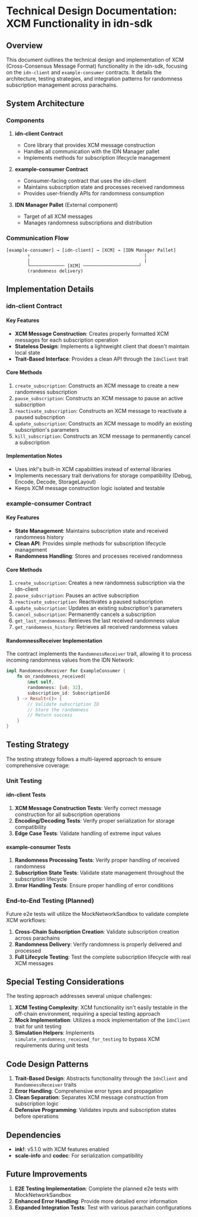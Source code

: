 # Technical Design Documentation: XCM Functionality in idn-sdk

## Overview

This document outlines the technical design and implementation of XCM (Cross-Consensus Message Format) functionality in the idn-sdk, focusing on the `idn-client` and `example-consumer` contracts. It details the architecture, testing strategies, and integration patterns for randomness subscription management across parachains.

## System Architecture

### Components

1. **idn-client Contract**
   - Core library that provides XCM message construction
   - Handles all communication with the IDN Manager pallet
   - Implements methods for subscription lifecycle management

2. **example-consumer Contract**
   - Consumer-facing contract that uses the idn-client
   - Maintains subscription state and processes received randomness
   - Provides user-friendly APIs for randomness consumption

3. **IDN Manager Pallet** (External component)
   - Target of all XCM messages
   - Manages randomness subscriptions and distribution

### Communication Flow

```
[example-consumer] → [idn-client] → [XCM] → [IDN Manager Pallet]
        ↑                                           |
        |                                           |
        └───────────── [XCM] ─────────────────────┘
        (randomness delivery)
```

## Implementation Details

### idn-client Contract

#### Key Features

- **XCM Message Construction**: Creates properly formatted XCM messages for each subscription operation
- **Stateless Design**: Implements a lightweight client that doesn't maintain local state
- **Trait-Based Interface**: Provides a clean API through the `IdnClient` trait

#### Core Methods

1. `create_subscription`: Constructs an XCM message to create a new randomness subscription
2. `pause_subscription`: Constructs an XCM message to pause an active subscription
3. `reactivate_subscription`: Constructs an XCM message to reactivate a paused subscription
4. `update_subscription`: Constructs an XCM message to modify an existing subscription's parameters
5. `kill_subscription`: Constructs an XCM message to permanently cancel a subscription

#### Implementation Notes

- Uses ink!'s built-in XCM capabilities instead of external libraries
- Implements necessary trait derivations for storage compatibility (Debug, Encode, Decode, StorageLayout)
- Keeps XCM message construction logic isolated and testable

### example-consumer Contract

#### Key Features

- **State Management**: Maintains subscription state and received randomness history
- **Clean API**: Provides simple methods for subscription lifecycle management
- **Randomness Handling**: Stores and processes received randomness

#### Core Methods

1. `create_subscription`: Creates a new randomness subscription via the idn-client
2. `pause_subscription`: Pauses an active subscription
3. `reactivate_subscription`: Reactivates a paused subscription
4. `update_subscription`: Updates an existing subscription's parameters
5. `cancel_subscription`: Permanently cancels a subscription
6. `get_last_randomness`: Retrieves the last received randomness value
7. `get_randomness_history`: Retrieves all received randomness values

#### RandomnessReceiver Implementation

The contract implements the `RandomnessReceiver` trait, allowing it to process incoming randomness values from the IDN Network:

```rust
impl RandomnessReceiver for ExampleConsumer {
    fn on_randomness_received(
        &mut self, 
        randomness: [u8; 32], 
        subscription_id: SubscriptionId
    ) -> Result<()> {
        // Validate subscription ID
        // Store the randomness
        // Return success
    }
}
```

## Testing Strategy

The testing strategy follows a multi-layered approach to ensure comprehensive coverage:

### Unit Testing

#### idn-client Tests

1. **XCM Message Construction Tests**: Verify correct message construction for all subscription operations
2. **Encoding/Decoding Tests**: Verify proper serialization for storage compatibility
3. **Edge Case Tests**: Validate handling of extreme input values

#### example-consumer Tests

1. **Randomness Processing Tests**: Verify proper handling of received randomness
2. **Subscription State Tests**: Validate state management throughout the subscription lifecycle
3. **Error Handling Tests**: Ensure proper handling of error conditions

### End-to-End Testing (Planned)

Future e2e tests will utilize the MockNetworkSandbox to validate complete XCM workflows:

1. **Cross-Chain Subscription Creation**: Validate subscription creation across parachains
2. **Randomness Delivery**: Verify randomness is properly delivered and processed
3. **Full Lifecycle Testing**: Test the complete subscription lifecycle with real XCM messages

## Special Testing Considerations

The testing approach addresses several unique challenges:

1. **XCM Testing Complexity**: XCM functionality isn't easily testable in the off-chain environment, requiring a special testing approach
2. **Mock Implementation**: Utilizes a mock implementation of the `IdnClient` trait for unit testing
3. **Simulation Helpers**: Implements `simulate_randomness_received_for_testing` to bypass XCM requirements during unit tests

## Code Design Patterns

1. **Trait-Based Design**: Abstracts functionality through the `IdnClient` and `RandomnessReceiver` traits
2. **Error Handling**: Comprehensive error types and propagation
3. **Clean Separation**: Separates XCM message construction from subscription logic
4. **Defensive Programming**: Validates inputs and subscription states before operations

## Dependencies

- **ink!**: v5.1.0 with XCM features enabled
- **scale-info** and **codec**: For serialization compatibility

## Future Improvements

1. **E2E Testing Implementation**: Complete the planned e2e tests with MockNetworkSandbox
2. **Enhanced Error Handling**: Provide more detailed error information
3. **Expanded Integration Tests**: Test with various parachain configurations
